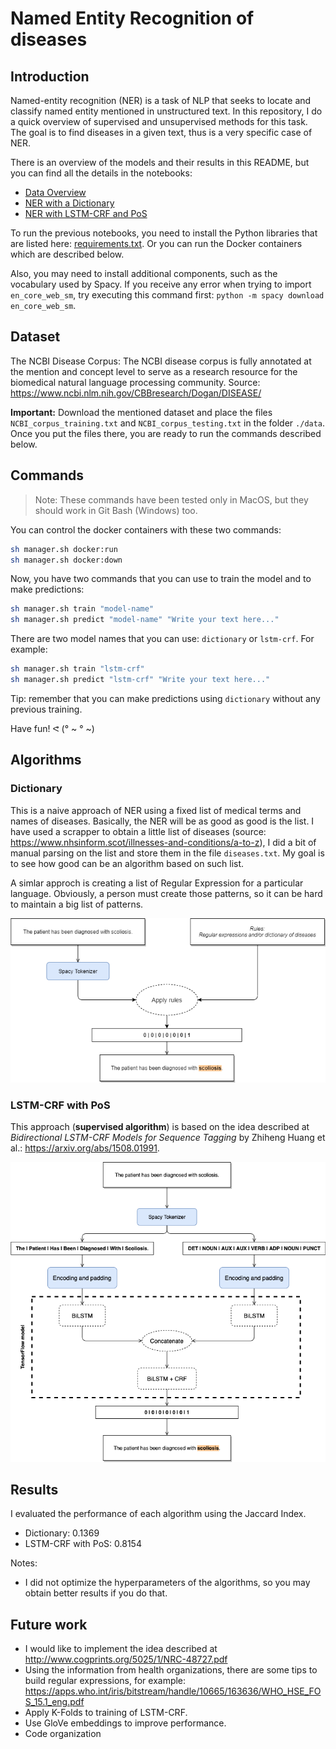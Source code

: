 # Named Entity Recognition of diseases

## Introduction

Named-entity recognition (NER) is a task of NLP that seeks to locate and classify named entity mentioned in unstructured text. In this repository, I do a quick overview of supervised and unsupervised methods for this task. The goal is to find diseases in a given text, thus is a very specific case of NER.

There is an overview of the models and their results in this README, but you can find all the details in the notebooks:

- [Data Overview](./notebooks/Data%20Overview.ipynb)
- [NER with a Dictionary](./notebooks/NER%20with%20a%20Dictionary.ipynb)
- [NER with LSTM-CRF and PoS](./notebooks/NER%20with%20LSTM-CRF%20and%20PoS.ipynb)

To run the previous notebooks, you need to install the Python libraries that are listed here: [requirements.txt](./misc/dockerfiles/python/requirements.txt). Or you can run the Docker containers which are described below.

Also, you may need to install additional components, such as the vocabulary used by Spacy. If you receive any error when trying to import `en_core_web_sm`, try executing this command first: `python -m spacy download en_core_web_sm`.

## Dataset

The NCBI Disease Corpus: The NCBI disease corpus is fully annotated at the mention and concept level to serve as a research resource for the biomedical natural language processing community. Source: https://www.ncbi.nlm.nih.gov/CBBresearch/Dogan/DISEASE/

**Important:** Download the mentioned dataset and place the files `NCBI_corpus_training.txt` and `NCBI_corpus_testing.txt` in the folder `./data`. Once you put the files there, you are ready to run the commands described below.

## Commands

> Note: These commands have been tested only in MacOS, but they should work in Git Bash (Windows) too.

You can control the docker containers with these two commands:
```sh
sh manager.sh docker:run
sh manager.sh docker:down
```

Now, you have two commands that you can use to train the model and to make predictions:
```sh
sh manager.sh train "model-name"
sh manager.sh predict "model-name" "Write your text here..."
```

There are two model names that you can use: `dictionary` or `lstm-crf`. For example:
```sh
sh manager.sh train "lstm-crf"
sh manager.sh predict "lstm-crf" "Write your text here..."
```

Tip: remember that you can make predictions using `dictionary` without any previous training.

Have fun! ᕙ (° ~ ° ~)

## Algorithms

### Dictionary

This is a naive approach of NER using a fixed list of medical terms and names of diseases. Basically, the NER will be as good as good is the list. I have used a scrapper to obtain a little list of diseases (source: https://www.nhsinform.scot/illnesses-and-conditions/a-to-z), I did a bit of manual parsing on the list and store them in the file `diseases.txt`. My goal is to see how good can be an algorithm based on such list.

A simlar approch is creating a list of Regular Expression for a particular language. Obviously, a person must create those patterns, so it can be hard to maintain a big list of patterns.

<p align="center">
  <img src="./doc/ner-dictionary-rules.png">
</p>

### LSTM-CRF with PoS

This approach (**supervised algorithm**) is based on the idea described at *Bidirectional LSTM-CRF Models for Sequence Tagging* by Zhiheng Huang et al.: https://arxiv.org/abs/1508.01991.

<p align="center">
  <img src="./doc/ner-lstm-crf.png">
</p>

## Results

I evaluated the performance of each algorithm using the Jaccard Index.
- Dictionary: 0.1369
- LSTM-CRF with PoS: 0.8154

Notes:
- I did not optimize the hyperparameters of the algorithms, so you may obtain better results if you do that.

## Future work

- I would like to implement the idea described at http://www.cogprints.org/5025/1/NRC-48727.pdf
- Using the information from health organizations, there are some tips to build regular expressions, for example: https://apps.who.int/iris/bitstream/handle/10665/163636/WHO_HSE_FOS_15.1_eng.pdf
- Apply K-Folds to training of LSTM-CRF.
- Use GloVe embeddings to improve performance.
- Code organization
